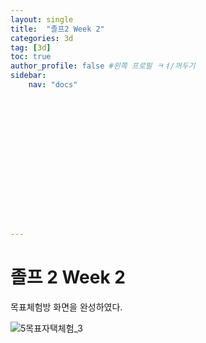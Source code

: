 ```yaml
---
layout: single
title:  "졸프2 Week 2"
categories: 3d
tag: [3d]
toc: true
author_profile: false #왼쪽 프로필 ㅋㅕ/꺼두기
sidebar:
    nav: "docs"
















---
```


# 졸프 2 Week 2

목표체험방 화면을 완성하였다.

![5목표자택체험_3](/assets/images/5목표자택체험_3.gif)
